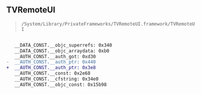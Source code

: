 ## TVRemoteUI

> `/System/Library/PrivateFrameworks/TVRemoteUI.framework/TVRemoteUI`

```diff

   __DATA_CONST.__objc_superrefs: 0x340
   __DATA_CONST.__objc_arraydata: 0xb0
   __AUTH_CONST.__auth_got: 0xd30
-  __AUTH_CONST.__auth_ptr: 0x440
+  __AUTH_CONST.__auth_ptr: 0x3e8
   __AUTH_CONST.__const: 0x2e68
   __AUTH_CONST.__cfstring: 0x34e0
   __AUTH_CONST.__objc_const: 0x15b98

```
